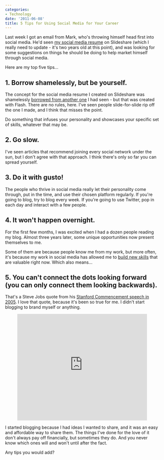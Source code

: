 ```yaml
---
categories:
- Technology
date: '2011-06-08'
title: 5 Tips for Using Social Media for Your Career
---
```


Last week I got an email from Mark, who's throwing himself head first into social media. He'd seen <a href="http://www.slideshare.net/cferdinandi/resumesm">my social media resume</a> on Slideshare (which I really need to update - it's two years old at this point), and was looking for some suggestions on things he should be doing to help market himself through social media.

Here are my top five tips...

<h2>1. Borrow shamelessly, but be yourself.</h2>

The concept for the social media resume I created on Slideshare was shamelessly <a href="http://karlawiles.com/resume/">borrowed from another one</a> I had seen - but that was created with Flash. There are no rules, here. I've seen people slide-for-slide rip off the one I made, and I think that misses the point.

Do something that infuses your personality and showcases your specific set of skills, whatever that may be.
<!--more-->
<h2>2. Go slow.</h2>

I've seen articles that recommend joining every social network under the sun, but I don't agree with that approach. I think there's only so far you can spread yourself.

<h2>3. Do it with gusto!</h2>

The people who thrive in social media really let their personality come through, put in the time, and use their chosen platform regularly. If you're going to blog, try to blog every week. If you're going to use Twitter, pop in each day and interact with a few people.

<h2>4. It won't happen overnight.</h2>

For the first few months, I was excited when I had a dozen people reading my blog. Almost three years later, some unique opportunities now present themselves to me.

Some of them are because people know me from my work, but more often, it's because my work in social media has allowed me to <a href="https://gomakethings.com/portfolio/">build new skills</a> that are valuable right now. Which also means...

<h2>5. You can't connect the dots looking forward (you can only connect them looking backwards).</h2>

That's a Steve Jobs quote from his <a href="https://www.youtube.com/watch?v=UF8uR6Z6KLc">Stanford Commencement speech in 2005</a>. I love that quote, because it's been so true for me. I didn't start blogging to brand myself or anything.

<p align="center"><iframe width="425" height="349" src="https://www.youtube.com/embed/UF8uR6Z6KLc?rel=0" frameborder="0" allowfullscreen></iframe></p>

I started blogging because I had ideas I wanted to share, and it was an easy and affordable way to share them. The things I've done for the love of it don't always pay off financially, but sometimes they do. And you never know which ones will and won't until after the fact.

Any tips you would add?